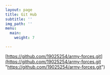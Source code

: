 ```yaml
---
layout: page
title: Git Hub
subtitle: ''
img_path: ''
menu:
  main:
    weight: 7

---
```

[https://github.com/19025254/army-forces.git](https://github.com/19025254/army-forces.git "https://github.com/19025254/army-forces.git")
